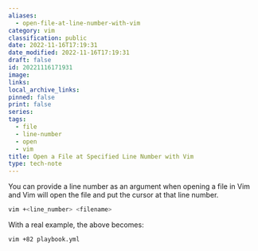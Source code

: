 ```yaml
---
aliases:
  - open-file-at-line-number-with-vim
category: vim
classification: public
date: 2022-11-16T17:19:31
date_modified: 2022-11-16T17:19:31
draft: false
id: 20221116171931
image: 
links: 
local_archive_links: 
pinned: false
print: false
series: 
tags:
  - file
  - line-number
  - open
  - vim
title: Open a File at Specified Line Number with Vim
type: tech-note
---
```


You can provide a line number as an argument when opening a file in Vim and Vim will open the file and put the cursor at that line number. 

```sh
vim +<line_number> <filename>
```

With a real example, the above becomes:

```sh
vim +82 playbook.yml
```